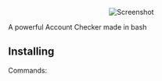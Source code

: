 <p align="center">
  <img src="(https://cdn.discordapp.com/attachments/1041305810833248286/1095346802254942228/image.png)" alt="Screenshot">
</p>

A powerful Account Checker made in bash

## Installing
 
Commands:



